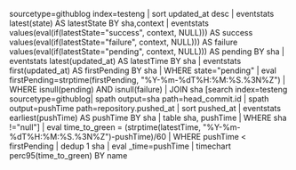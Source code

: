 sourcetype=githublog index=testeng | sort updated_at desc | eventstats latest(state) AS latestState BY sha,context | eventstats values(eval(if(latestState="success", context, NULL))) AS success values(eval(if(latestState="failure", context, NULL))) AS failure values(eval(if(latestState="pending", context, NULL))) AS pending BY sha | eventstats latest(updated_at) AS latestTime BY sha | eventstats first(updated_at) AS firstPending BY sha | WHERE state="pending" | eval firstPending=strptime(firstPending, "%Y-%m-%dT%H:%M:%S.%3N%Z") | WHERE isnull(pending) AND isnull(failure) | JOIN sha [search index=testeng sourcetype=githublog| spath output=sha path=head_commit.id | spath output=pushTime path=repository.pushed_at | sort pushed_at | eventstats earliest(pushTime) AS pushTime BY sha | table sha, pushTime | WHERE sha !="null"] | eval time_to_green = (strptime(latestTime, "%Y-%m-%dT%H:%M:%S.%3N%Z")-pushTime)/60 | WHERE pushTime < firstPending | dedup 1 sha | eval _time=pushTime | timechart perc95(time_to_green) BY name
